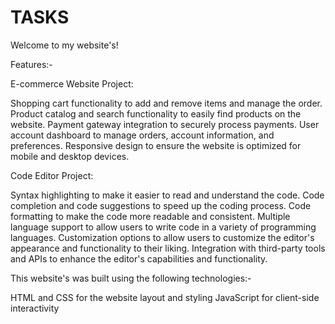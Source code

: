 # TASKS


Welcome to my website's! 

Features:-

E-commerce Website Project:


Shopping cart functionality to add and remove items and manage the order.
Product catalog and search functionality to easily find products on the website.
Payment gateway integration to securely process payments.
User account dashboard to manage orders, account information, and preferences.
Responsive design to ensure the website is optimized for mobile and desktop devices.

Code Editor Project:

Syntax highlighting to make it easier to read and understand the code.
Code completion and code suggestions to speed up the coding process.
Code formatting to make the code more readable and consistent.
Multiple language support to allow users to write code in a variety of programming languages.
Customization options to allow users to customize the editor's appearance and functionality to their liking.
Integration with third-party tools and APIs to enhance the editor's capabilities and functionality.


This website's was built using the following technologies:-

HTML and CSS for the website layout and styling
JavaScript for client-side interactivity
